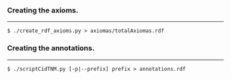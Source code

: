 ### Creating the axioms.
-----------------------

    $ ./create_rdf_axioms.py > axiomas/totalAxiomas.rdf

### Creating the annotations.
---------------------------

    $ ./scriptCidTNM.py [-p|--prefix] prefix > annotations.rdf
